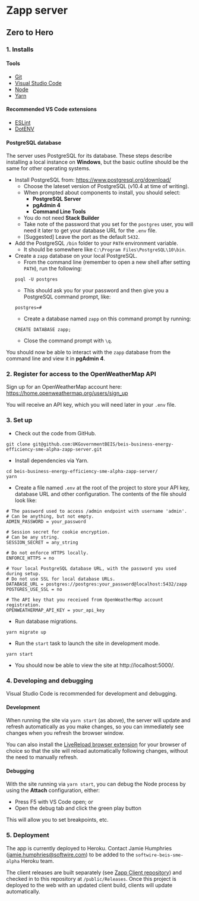 # Zapp server

## Zero to Hero

### 1. Installs

#### Tools

* [Git](https://git-scm.com/)
* [Visual Studio Code](https://code.visualstudio.com/)
* [Node](https://nodejs.org/en/)
* [Yarn](https://yarnpkg.com/en/)

#### Recommended VS Code extensions

* [ESLint](https://marketplace.visualstudio.com/items?itemName=dbaeumer.vscode-eslint)
* [DotENV](https://marketplace.visualstudio.com/items?itemName=mikestead.dotenv)

#### PostgreSQL database

The server uses PostgreSQL for its database. These steps describe installing a local instance on **Windows**, but the basic outline should be the same for other operating systems.

* Install PostgreSQL from: https://www.postgresql.org/download/
  * Choose the lateset version of PostgreSQL (v10.4 at time of writing).
  * When prompted about components to install, you should select:
    * **PostgreSQL Server**
    * **pgAdmin 4**
    * **Command Line Tools**
  * You do not need **Stack Builder**
  * Take note of the password that you set for the `postgres` user, you will need it later to get your database URL for the `.env` file.
  * [Suggested] Leave the port as the default `5432`.
* Add the PostgreSQL `/bin` folder to your `PATH` environment variable.
  * It should be somewhere like `C:\Program Files\PostgreSQL\10\bin`.
* Create a `zapp` database on your local PostgreSQL.
  * From the command line (remember to open a new shell after setting `PATH`), run the following:
  ```
  psql -U postgres
  ```
  * This should ask you for your password and then give you a PostgreSQL command prompt, like:
  ```
  postgres=#
  ```
  * Create a database named `zapp` on this command prompt by running:
  ```
  CREATE DATABASE zapp;
  ```
  * Close the command prompt with `\q`.

You should now be able to interact with the `zapp` database from the command line and view it in **pgAdmin 4**.

### 2. Register for access to the OpenWeatherMap API

Sign up for an OpenWeatherMap account here: https://home.openweathermap.org/users/sign_up

You will receive an API key, which you will need later in your `.env` file.

### 3. Set up

* Check out the code from GitHub.
```
git clone git@github.com:UKGovernmentBEIS/beis-business-energy-efficiency-sme-alpha-zapp-server.git
```
* Install dependencies via Yarn.
```
cd beis-business-energy-efficiency-sme-alpha-zapp-server/
yarn
```
* Create a file named `.env` at the root of the project to store your API key, database URL and other configuration. The contents of the file should look like:
```
# The password used to access /admin endpoint with username 'admin'.
# Can be anything, but not empty.
ADMIN_PASSWORD = your_password

# Session secret for cookie encryption.
# Can be any string.
SESSION_SECRET = any_string

# Do not enforce HTTPS locally.
ENFORCE_HTTPS = no

# Your local PostgreSQL database URL, with the password you used during setup.
# Do not use SSL for local database URLs.
DATABASE_URL = postgres://postgres:your_password@localhost:5432/zapp
POSTGRES_USE_SSL = no

# The API key that you received from OpenWeatherMap account registration.
OPENWEATHERMAP_API_KEY = your_api_key
```
* Run database migrations.
```
yarn migrate up
```
* Run the `start` task to launch the site in development mode.
```
yarn start
```
* You should now be able to view the site at http://localhost:5000/.

### 4. Developing and debugging

Visual Studio Code is recommended for development and debugging.

#### Development

When running the site via `yarn start` (as above), the server will update and refresh automatically as you make changes, so you can immediately see changes when you refresh the browser window.

You can also install the [LiveReload browser extension](http://livereload.com/extensions/) for your browser of choice so that the site will reload automatically following changes, without the need to manually refresh.

#### Debugging

With the site running via `yarn start`, you can debug the Node process by using the **Attach** configuration, either:

* Press F5 with VS Code open; or
* Open the debug tab and click the green play button

This will allow you to set breakpoints, etc.

### 5. Deployment

The app is currently deployed to Heroku. Contact Jamie Humphries (jamie.humphries@softwire.com) to be added to the `softwire-beis-sme-alpha` Heroku team.

The client releases are built separately (see [Zapp Client repository](https://github.com/UKGovernmentBEIS/beis-business-energy-efficiency-sme-alpha-zapp-client)) and checked in to this repository at `/public/Releases`. Once this project is deployed to the web with an updated client build, clients will update automatically.
